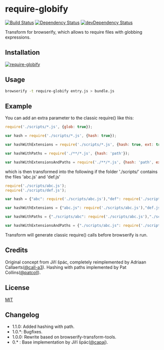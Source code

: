 require-globify
===============

[![Build Status](https://travis-ci.org/capaj/require-globify.svg?tag=1.1.0)](https://travis-ci.org/capaj/require-globify)
[![Dependency Status](https://david-dm.org/capaj/require-globify.svg)](https://david-dm.org/capaj/require-globify) [![devDependency Status](https://david-dm.org/capaj/require-globify/dev-status.svg)](https://david-dm.org/capaj/require-globify#info=devDependencies)

Transform for browserify, which allows to require files with globbing expressions.

## Installation

[![require-globify](https://nodei.co/npm/require-globify.png?compact=true)](https://nodei.co/npm/require-globify)

## Usage

``` bash
browserify -t require-globify entry.js > bundle.js
```

## Example

You can add an extra parameter to the classic require() like this:

```javascript
require('./scripts/*.js', {glob: true});

var hash = require('./scripts/*.js', {hash: true});

var hashWithExtensions = require('./scripts/*.js', {hash: true, ext: true});

var hashWithPaths = require('./**/*.js', {hash: 'path'});

var hashWithExtensionsAndPaths = require('./**/*.js', {hash: 'path', ext: true});
```

which is then transformed into the following if the folder './scripts/' contains the files 'abc.js' and 'def.js'

```javascript
require('./scripts/abc.js');
require('./scripts/def.js');

var hash = {"abc": require('./scripts/abc.js'),"def": require('./scripts/def.js')};

var hashWithExtensions = {"abc.js": require('./scripts/abc.js'),"def.js": require('./scripts/def.js')};

var hashWithPaths = {"./scripts/abc": require('./scripts/abc.js'),"./scripts/def": require('./scripts/def.js')};

var hashWithExtensionsAndPaths = {"./scripts/abc.js": require('./scripts/abc.js'),"./scripts/def.js": require('./scripts/def.js')};
```

Transform will generate classic require() calls before browserify is run.

## Credits
Original concept from Jiří špác, completely reimplemented by Adriaan Callaerts([@call-a3](https://github.com/call-a3)).
Hashing with paths implemented by Pat Collins([@patcoll](https://github.com/patcoll)).

## License
[MIT](http://github.com/capaj/require-globify/blob/master/LICENSE)

## Changelog
 - 1.1.0: Added hashing with path.
 - 1.0.*: Bugfixes.
 - 1.0.0: Rewrite based on browserify-transform-tools.
 - 0.*  : Base implementation by Jiří špác([@capaj](https://github.com/capaj)).
